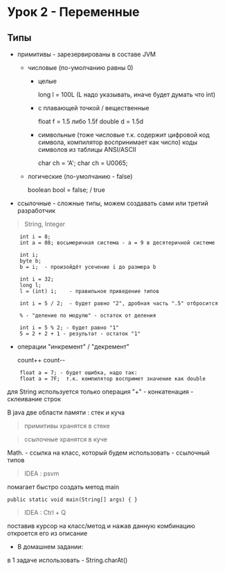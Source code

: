 # Урок 2 - Переменные

## Типы 
- примитивы     - зарезервированы в составе JVM
    
    - числовые (по-умолчанию равны 0)
        - целые                 
            
            long l = 100L (L надо указывать, иначе будет думать что int)

        - с плавающей точкой / вещественные    
        
            float f = 1.5 либо 1.5f 
            double d = 1.5d

        - символьные (тоже числовые т.к. содержит цифровой код символа, компилятор воспринимает как число)
            коды символов из таблицы ANSI/ASCII

            char ch = 'A';
            char ch = U0065;
    
    - логические (по-умолчанию - false)

        boolean bool = false; / true

- ссылочные     - сложные типы, можем создавать сами или третий разработчик

> String, Integer

```
    int i = 8;
    int a = 08; восьмеричная система - a = 9 в десятеричной системе

    int i;
    byte b;
    b = i;  - произойдёт усечение i до размера b

    int i = 32;
    long l;
    l = (int) i;    - правильное приведение типов

    int i = 5 / 2;  - будет равно "2", дробная часть ".5" отбросится

    % - "деление по модулю" - остаток от деления

    int i = 5 % 2; - будет равно "1" 
    5 = 2 + 2 + 1 - результат - остаток "1"
```

- операции "инкремент" / "декремент"

    count++
    count--

```
    float a = 7; - будет ошибка, надо так:
    float a = 7F;  т.к. компилятор воспримет значение как double
```

для String используется только операция "+" - конкатенация - склеивание строк

В java две области памяти : стек и куча

> примитивы хранятся в стеке

> ссылочные хранятся в куче

Math.  - ссылка на класс, который будем использовать - ссылочный типов

> IDEA : psvm

помагает быстро создать метод main

    public static void main(String[] args) { }

> IDEA : Ctrl + Q

поставив курсор на класс/метод и нажав данную комбинацию откроется его из описание

- В домашнем задании:

в 1 задаче использовать - String.charAt()
